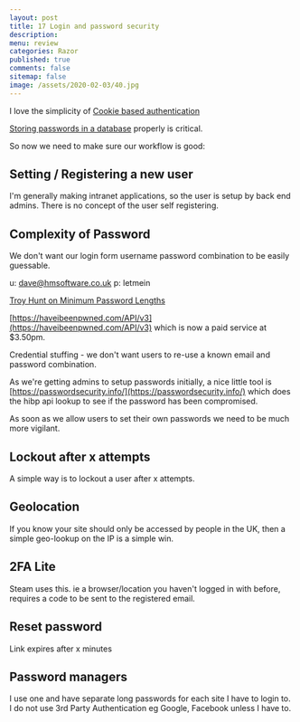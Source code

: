 ```yaml
---
layout: post
title: 17 Login and password security
description: 
menu: review
categories: Razor 
published: true 
comments: false     
sitemap: false
image: /assets/2020-02-03/40.jpg
---
```


I love the simplicity of [Cookie based authentication](/2020/10/21/cookie-authentication-in-asp.net-core-3.1)

[Storing passwords in a database](/2021/02/13/a7-storing-passwords-in-a-database) properly is critical.

So now we need to make sure our workflow is good:

## Setting / Registering a new user

I'm generally making intranet applications, so the user is setup by back end admins. There is no concept of the user self registering.

## Complexity of Password

We don't want our login form username password combination to be easily guessable.

u: dave@hmsoftware.co.uk
p: letmein

[Troy Hunt on Minimum Password Lengths](https://www.troyhunt.com/how-long-is-long-enough-minimum-password-lengths-by-the-worlds-top-sites/)

[https://haveibeenpwned.com/API/v3](https://haveibeenpwned.com/API/v3) which is now a paid service at $3.50pm.

Credential stuffing - we don't want users to re-use a known email and password combination.

As we're getting admins to setup passwords initially, a nice little tool is [https://passwordsecurity.info/](https://passwordsecurity.info/) which does the hibp api lookup to see if the password has been compromised.

As soon as we allow users to set their own passwords we need to be much more vigilant.

## Lockout after x attempts

A simple way is to lockout a user after x attempts.

## Geolocation

If you know your site should only be accessed by people in the UK, then a simple geo-lookup on the IP is a simple win.

## 2FA Lite

Steam uses this. ie a browser/location you haven't logged in with before, requires a code to be sent to the registered email. 

## Reset password

Link expires after x minutes

## Password managers

I use one and have separate long passwords for each site I have to login to. I do not use 3rd Party Authentication eg Google, Facebook unless I have to.





